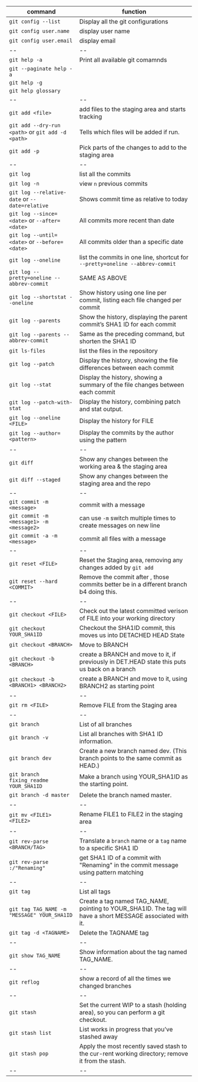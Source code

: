 | command                                           | function                                                                                                    |
| ------------------------------------------------- | ----------------------------------------------------------------------------------------------------------- |
| `git config --list`                               | Display all the git configurations                                                                          |
| `git config user.name`                            | display user name                                                                                           |
| `git config user.email`                           | display email                                                                                               |
| --                                                | --                                                                                                          |
| `git help -a`                                     | Print all available git comamnds                                                                            |
| `git --paginate help -a`                          |                                                                                                             |
| `git help -g`                                     |                                                                                                             |
| `git help glossary`                               |                                                                                                             |
| --                                                | --                                                                                                          |
| `git add <file>`                                  | add files to the staging area and starts tracking                                                           |
| `git add --dry-run <path>` or `git add -d <path>` | Tells which files will be added if run.                                                                     |
| `git add -p`                                      | Pick parts of the changes to add to the staging area                                                        |
| --                                                | --                                                                                                          |
| `git log`                                         | list all the commits                                                                                        |
| `git log -n`                                      | view `n` previous commits                                                                                   |
| `git log --relative-date` or `--date=relative`    | Shows commit time as relative to today                                                                      |
| `git log --since=<date>` or `--after=<date>`      | All commits more recent than date                                                                           |
| `git log --until=<date>` or `--before=<date>`     | All commits older than a specific date                                                                      |
| `git log --oneline`                               | list the commits in one line, shortcut for `--pretty=oneline --abbrev-commit`                               |
| `git log --pretty=oneline --abbrev-commit`        | SAME AS ABOVE                                                                                               |
| `git log --shortstat --oneline`                   | Show history using one line per commit, listing each file changed per commit                                |
| `git log --parents`                               | Show the history, displaying the parent commit’s SHA1 ID for each commit                                    |
| `git log --parents --abbrev-commit`               | Same as the preceding command, but shorten the SHA1 ID                                                      |
| `git ls-files`                                    | list the files in the repository                                                                            |
| `git log --patch`                                 | Display the history, showing the file differences between each commit                                       |
| `git log --stat`                                  | Display the history, showing a summary of the file changes between each commit                              |
| `git log --patch-with-stat`                       | Display the history, combining patch and stat output.                                                       |
| `git log --oneline <FILE>`                        | Display the history for FILE                                                                                |
| `git log --author=<pattern>`                      | Display the commits by the author using the pattern                                                         |
| --                                                | --                                                                                                          |
| `git diff`                                        | Show any changes between the working area & the staging area                                                |
| `git diff --staged`                               | Show any changes between the staging area and the repo                                                      |
| --                                                | --                                                                                                          |
| `git commit -m <message>`                         | commit with a message                                                                                       |
| `git commit -m <message1> -m <message2>`          | can use `-m` switch multiple times to create messages on new line                                           |
| `git commit -a -m <message>`                      | commit all files with a message                                                                             |
| --                                                | --                                                                                                          |
| `git reset <FILE>`                                | Reset the Staging area, removing any changes added by `git add`                                             |
| `git reset --hard <COMMIT>`                       | Remove the commit after <Commit>, those commits better be in a different branch b4 doing this.              |
| --                                                | --                                                                                                          |
| `git checkout <FILE>`                             | Check out the latest committed verison of FILE into your working directory                                  |
| `git checkout YOUR_SHA1ID`                        | Checkout the SHA1ID commit, this moves us into DETACHED HEAD State                                          |
| `git checkout <BRANCH>`                           | Move to BRANCH                                                                                              |
| `git checkout -b <BRANCH>`                        | create a BRANCH and move to it, if previously in DET.HEAD state this puts us back on a branch               |
| `git checkout -b <BRANCH1> <BRANCH2>`             | create a BRANCH and move to it, using BRANCH2 as starting point                                             |
| --                                                | --                                                                                                          |
| `git rm <FILE>`                                   | Remove FILE from the Staging area                                                                           |
| --                                                | --                                                                                                          |
| `git branch`                                      | List of all branches                                                                                        |
| `git branch -v`                                   | List all branches with SHA1 ID information.                                                                 |
| `git branch dev`                                  | Create a new branch named dev. (This branch points to the same commit as HEAD.)                             |
| `git branch fixing_readme YOUR_SHA1ID`            | Make a branch using YOUR_SHA1ID as the starting point.                                                      |
| `git branch -d master`                            | Delete the branch named master.                                                                             |
| --                                                | --                                                                                                          |
| `git mv <FILE1> <FILE2>`                          | Rename FILE1 to FILE2 in the staging area                                                                   |
| --                                                | --                                                                                                          |
| `git rev-parse <BRANCH/TAG>`                      | Translate a `branch` name or a `tag` name to a specific SHA1 ID                                             |
| `git rev-parse :/"Renaming"`                      | get SHA1 ID of a commit with "Renaming" in the commit message using pattern matching                        |
| --                                                | --                                                                                                          |
| `git tag`                                         | List all tags                                                                                               |
| `git tag TAG_NAME -m "MESSAGE" YOUR_SHA1ID`       | Create a tag named TAG_NAME, pointing to YOUR_SHA1ID. The tag will have a short MESSAGE associated with it. |
| `git tag -d <TAGNAME>`                            | Delete the TAGNAME tag                                                                                      |
| --                                                | --                                                                                                          |
| `git show TAG_NAME`                               | Show information about the tag named TAG_NAME.                                                              |
| --                                                | --                                                                                                          |
| `git reflog`                                      | show a record of all the times we changed branches                                                          |
| --                                                | --                                                                                                          |
| `git stash`                                       | Set the current WIP to a stash (holding area), so you can perform a git checkout.                           |
| `git stash list`                                  | List works in progress that you’ve stashed away                                                             |
| `git stash pop`                                   | Apply the most recently saved stash to the cur-rent working directory; remove it from the stash.            |
| --                                                | --                                                                                                          |
